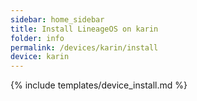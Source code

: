 ```yaml
---
sidebar: home_sidebar
title: Install LineageOS on karin
folder: info
permalink: /devices/karin/install
device: karin
---
```

{% include templates/device_install.md %}
